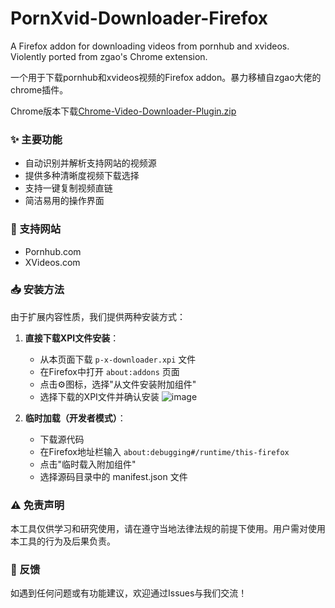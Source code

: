 # PornXvid-Downloader-Firefox
A Firefox addon for downloading videos from pornhub and xvideos.
Violently ported from zgao's Chrome extension.

一个用于下载pornhub和xvideos视频的Firefox addon。暴力移植自zgao大佬的chrome插件。

Chrome版本下载[Chrome-Video-Downloader-Plugin.zip](https://github.com/user-attachments/files/20261989/Chrome-Video-Downloader-Plugin.zip)

### ✨ 主要功能

- 自动识别并解析支持网站的视频源
- 提供多种清晰度视频下载选择
- 支持一键复制视频直链
- 简洁易用的操作界面

### 🔧 支持网站

- Pornhub.com
- XVideos.com

### 📥 安装方法

由于扩展内容性质，我们提供两种安装方式：

1. **直接下载XPI文件安装**：
   - 从本页面下载 `p-x-downloader.xpi` 文件
   - 在Firefox中打开 `about:addons` 页面
   - 点击⚙️图标，选择"从文件安装附加组件"
   - 选择下载的XPI文件并确认安装
    ![image](https://github.com/user-attachments/assets/8797d47d-be03-4821-8b8a-23d9adef5aa1)

2. **临时加载（开发者模式）**：
   - 下载源代码
   - 在Firefox地址栏输入 `about:debugging#/runtime/this-firefox`
   - 点击"临时载入附加组件"
   - 选择源码目录中的 manifest.json 文件

### ⚠️ 免责声明

本工具仅供学习和研究使用，请在遵守当地法律法规的前提下使用。用户需对使用本工具的行为及后果负责。

### 📝 反馈

如遇到任何问题或有功能建议，欢迎通过Issues与我们交流！

